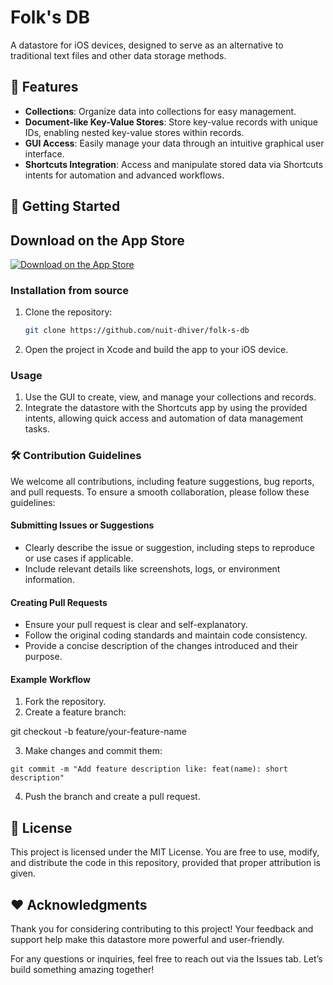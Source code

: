 # Folk's DB

A datastore for iOS devices, designed to serve as an alternative to traditional text files and other data storage methods.

## 🌟 Features

- **Collections**: Organize data into collections for easy management.
- **Document-like Key-Value Stores**: Store key-value records with unique IDs, enabling nested key-value stores within records.
- **GUI Access**: Easily manage your data through an intuitive graphical user interface.
- **Shortcuts Integration**: Access and manipulate stored data via Shortcuts intents for automation and advanced workflows.

## 🚀 Getting Started

## Download on the App Store
[![Download on the App Store](https://developer.apple.com/assets/elements/badges/download-on-the-app-store.svg)](https://apps.apple.com/app/id6739632007)

### Installation from source
1. Clone the repository:
   ```bash
   git clone https://github.com/nuit-dhiver/folk-s-db
   
2. Open the project in Xcode and build the app to your iOS device.

### Usage

1. Use the GUI to create, view, and manage your collections and records.
2. Integrate the datastore with the Shortcuts app by using the provided intents, allowing quick access and automation of data management tasks.

### 🛠 Contribution Guidelines

We welcome all contributions, including feature suggestions, bug reports, and pull requests. To ensure a smooth collaboration, please follow these guidelines:

#### Submitting Issues or Suggestions

- Clearly describe the issue or suggestion, including steps to reproduce or use cases if applicable.
- Include relevant details like screenshots, logs, or environment information.

#### Creating Pull Requests

- Ensure your pull request is clear and self-explanatory.
- Follow the original coding standards and maintain code consistency.
- Provide a concise description of the changes introduced and their purpose.

#### Example Workflow

1. Fork the repository.
2. Create a feature branch:

git checkout -b feature/your-feature-name


3. Make changes and commit them:

`git commit -m "Add feature description like: feat(name): short description"`

4. Push the branch and create a pull request.

## 📄 License

This project is licensed under the MIT License. You are free to use, modify, and distribute the code in this repository, provided that proper attribution is given.

## ❤️ Acknowledgments

Thank you for considering contributing to this project! Your feedback and support help make this datastore more powerful and user-friendly.

For any questions or inquiries, feel free to reach out via the Issues tab. Let’s build something amazing together!
